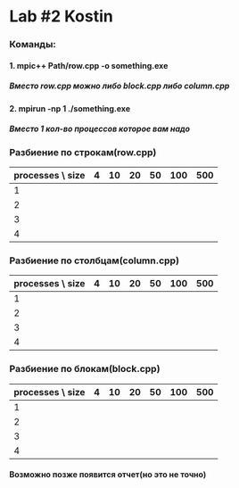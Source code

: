 # Lab #2 Kostin
### **Команды:**
#### 1. mpic++ Path/row.cpp -o something.exe
##### Вместо row.cpp можно либо block.cpp либо column.cpp
#### 2. mpirun -np 1 ./something.exe
##### Вместо 1 кол-во процессов которое вам надо
### **Разбиение по строкам(row.cpp)**
| processes \ size | 4       | 10        | 20         |50         |100        |500        |
|----------------|-----------|-----------|------------|-----------|-----------|-----------|
| 1              |           |           |            |           |           |           |
| 2              |           |           |            |           |           |           |
| 3              |           |           |            |           |           |           |
| 4              |           |           |            |           |           |           |
### **Разбиение по столбцам(column.cpp)**
| processes \ size | 4       | 10        | 20         |50         |100        |500        |
|----------------|-----------|-----------|------------|-----------|-----------|-----------|
| 1              |           |           |            |           |           |           |
| 2              |           |           |            |           |           |           |
| 3              |           |           |            |           |           |           |
| 4              |           |           |            |           |           |           |
### **Разбиение по блокам(block.cpp)**
| processes \ size | 4       | 10        | 20         |50         |100        |500        |
|----------------|-----------|-----------|------------|-----------|-----------|-----------|
| 1              |           |           |            |           |           |           |
| 2              |           |           |            |           |           |           |
| 3              |           |           |            |           |           |           |
| 4              |           |           |            |           |           |           |

#### Возможно позже появится отчет(но это не точно)
